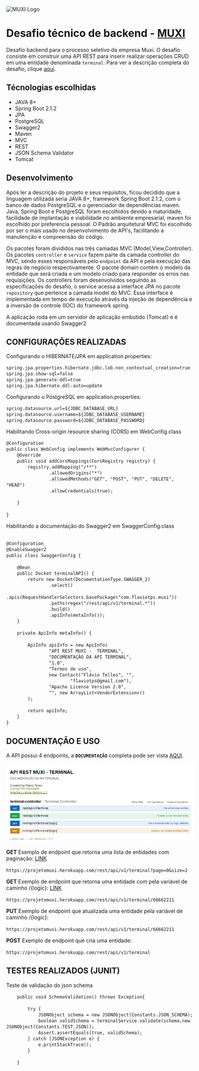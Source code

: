 
![MUXI Logo](http://www.muxi.com.br/portugues/wp-content/uploads/sites/2/thegem-logos/logo_d06ebca587fae12271450c25cf2e3654_1x.png)



# Desafio técnico de backend - [MUXI](http://www.muxi.com.br/portugues/)
Desafio backend para o processo seletivo da empresa Muxi. O desafio consiste em construir uma API REST para inserir realizar operações CRUD em uma entidade denominada `terminal`. Para ver a descrição completa do desafio, clique [aqui](https://github.com/flaviotps/MUXI-API/blob/master/Desafio%20t%C3%A9cnico%20backend.pdf).

## Técnologias escolhidas

- JAVA 8+
- Spring Boot 2.1.2
- JPA
- PostgreSQL
- Swagger2
- Maven
- MVC
- REST
- JSON Schema Validator
- Tomcat

## Desenvolvimento
Após ler a descrição do projeto e seus requisitos, ficou decidido que a linguagem utilizada seria JAVA 8+, framework Spring Boot 2.1.2, com o banco de dados PostgreSQL e o gerenciador de dependências maven. Java, Spring Boot e PostgreSQL foram escolhidos devido a maturidade, facilidade de implantação e viabilidade no ambiente empresarial, maven foi escolhido por preferencia pessoal. O Padrão arquitetural MVC foi escolhido por ser o mais usado no desenvolvimento de API's, facilitando a manutenção e compreensão do código. 

 Os pacotes foram divididos nas três camadas MVC (Model,View,Controller). Os pacotes `controller` e `service` fazem parte da camada controller do MVC, sendo esses responsáveis pelo `endpoint`  da API e pela execução das regras de negócio respectivamente. O pacote domain contém o modelo da entidade que será criada e um modelo criado para responder os erros nas requisições. Os controllers foram desenvolvidos seguindo as especificações do desafio, o service acessa a interface JPA no pacote `repository` que pertence a camada model do MVC. Essa interface é implementada em tempo de execução através da injeção de dependência e a inversão de controle (IOC) do framework spring.
 
 A aplicação roda em um servidor de aplicação embutido (Tomcat) e é documentada usando Swagger2 


## CONFIGURAÇÕES REALIZADAS
Configurando o HIBERNATE/JPA
em application.properties:
```
spring.jpa.properties.hibernate.jdbc.lob.non_contextual_creation=true
spring.jpa.show-sql=false
spring.jpa.generate-ddl=true
spring.jpa.hibernate.ddl-auto=update
```



Configurando o PostgreSQL
em application.properties:
```
spring.datasource.url=${JDBC_DATABASE_URL}
spring.datasource.username=${JDBC_DATABASE_USERNAME}
spring.datasource.password=${JDBC_DATABASE_PASSWORD}
```

Habilitando Cross-origin resource sharing (CORS) em WebConfig.class

```
@Configuration
public class WebConfig implements WebMvcConfigurer {
    @Override
    public void addCorsMappings(CorsRegistry registry) {
        registry.addMapping("/**")
                .allowedOrigins("*")
                .allowedMethods("GET", "POST", "PUT", "DELETE", "HEAD")
                .allowCredentials(true);

    }

}
```

Habilitando a documentação do Swagger2 em SwaggerConfig.class

```

@Configuration
@EnableSwagger2
public class SwaggerConfig {

    @Bean
    public Docket terminalAPI() {
        return new Docket(DocumentationType.SWAGGER_2)
                .select()
                .apis(RequestHandlerSelectors.basePackage("com.flaviotps.muxi"))
                .paths(regex("/rest/api/v1/terminal.*"))
                .build()
                .apiInfo(metaInfo());
    }

    private ApiInfo metaInfo() {

        ApiInfo apiInfo = new ApiInfo(
                "API REST MUXI -  TERMINAL",
                "DOCUMENTAÇÃO DA API TERMINAL",
                "1.0",
                "Termos de uso",
                new Contact("Flávio Telles", "",
                        "flaviotps@gmail.com"),
                "Apache License Version 2.0",
                "", new ArrayList<VendorExtension>()
        );

        return apiInfo;
    }
}
```
## DOCUMENTAÇÃO E USO

A API possui 4 endpoints, a **`DOCUMENTAÇÃO`** completa pode ser vista [AQUI](https://projetomuxi.herokuapp.com/swagger-ui.html#/terminal45controller).



<a href="https://projetomuxi.herokuapp.com/swagger-ui.html#/terminal45controller" target="_blank"><p align="center">
 <p align="center">
  <img src="https://github.com/flaviotps/MUXI-API/blob/master/SWAGGER.png" title="documentação swagger">
</p>
</a>

**GET**
Exemplo de endpoint que retorna uma lista de entidades com paginação: [LINK](https://projetomuxi.herokuapp.com/rest/api/v1/terminal?page=0&size=2)

`https://projetomuxi.herokuapp.com/rest/api/v1/terminal?page=0&size=2`

**GET**
Exemplo de endpoint que retorna uma entidade com pela variável de caminho /{logic}: [LINK](https://projetomuxi.herokuapp.com/rest/api/v1/terminal/66662211)

`https://projetomuxi.herokuapp.com/rest/api/v1/terminal/66662211`

**PUT**
Exemplo de endpoint que atualizada uma entidade pela variável de caminho /{logic}:

`https://projetomuxi.herokuapp.com/rest/api/v1/terminal/66662211`

**POST**
Exemplo de endpoint que cria uma entidade:

`https://projetomuxi.herokuapp.com/rest/api/v1/terminal`


## TESTES REALIZADOS (JUNIT)
Teste de validação do json schema

``` @Test
    public void SchemaValidation() throws Exception{

        try {
            JSONObject schema = new JSONObject(Constants.JSON_SCHEMA);
            boolean validSchema = terminalService.validate(schema,new JSONObject(Constants.TEST_JSON));
            Assert.assertEquals(true, validSchema);          
        } catch (JSONException e) {
            e.printStackTrace();
        }

    }
```






